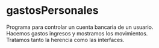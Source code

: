 # gastosPersonales
Programa para controlar un cuenta bancaria de un usuario.</br>
Hacemos gastos ingresos y mostramos los movimientos.</br>
Tratamos tanto la herencia como las interfaces.
